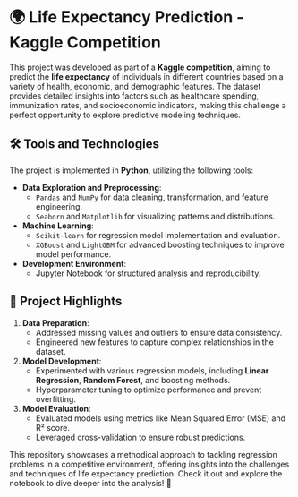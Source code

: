 # 🌍 Life Expectancy Prediction - Kaggle Competition

This project was developed as part of a **Kaggle competition**, aiming to predict the **life expectancy** of individuals in different countries based on a variety of health, economic, and demographic features. The dataset provides detailed insights into factors such as healthcare spending, immunization rates, and socioeconomic indicators, making this challenge a perfect opportunity to explore predictive modeling techniques.

## 🛠 Tools and Technologies

The project is implemented in **Python**, utilizing the following tools:

- **Data Exploration and Preprocessing**:
  - `Pandas` and `NumPy` for data cleaning, transformation, and feature engineering.
  - `Seaborn` and `Matplotlib` for visualizing patterns and distributions.
- **Machine Learning**:
  - `Scikit-learn` for regression model implementation and evaluation.
  - `XGBoost` and `LightGBM` for advanced boosting techniques to improve model performance.
- **Development Environment**:
  - Jupyter Notebook for structured analysis and reproducibility.

## 🚀 Project Highlights

1. **Data Preparation**:
   - Addressed missing values and outliers to ensure data consistency.
   - Engineered new features to capture complex relationships in the dataset.
2. **Model Development**:
   - Experimented with various regression models, including **Linear Regression**, **Random Forest**, and boosting methods.
   - Hyperparameter tuning to optimize performance and prevent overfitting.
3. **Model Evaluation**:
   - Evaluated models using metrics like Mean Squared Error (MSE) and R² score.
   - Leveraged cross-validation to ensure robust predictions.

This repository showcases a methodical approach to tackling regression problems in a competitive environment, offering insights into the challenges and techniques of life expectancy prediction. Check it out and explore the notebook to dive deeper into the analysis! 🚀

